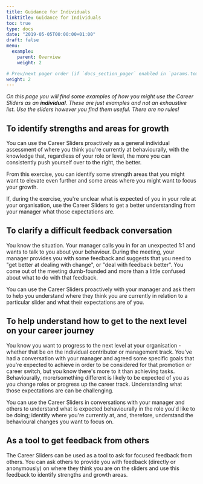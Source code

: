 ```yaml
---
title: Guidance for Individuals
linktitle: Guidance for Individuals
toc: true
type: docs
date: "2019-05-05T00:00:00+01:00"
draft: false
menu:
  example:
    parent: Overview
    weight: 2

# Prev/next pager order (if `docs_section_pager` enabled in `params.toml`)
weight: 2
---
```


_On this page you will find some examples of how you might use the Career Sliders as an **individual**. These are just examples and not an exhaustive list. Use the sliders however you find them useful. There are no rules!_

## To identify strengths and areas for growth

You can use the Career Sliders proactively as a general individual assessment of where you think you're currently at behaviourally, with the knowledge that, regardless of your role or level, the more you can consistently push yourself over to the right, the better.

From this exercise, you can identify some strength areas that you might want to elevate even further and some areas where you might want to focus your growth.

If, during the exercise, you're unclear what is expected of you in your role at your organisation, use the Career Sliders to get a better understanding from your manager what those expectations are.

## To clarify a difficult feedback conversation

You know the situation. Your manager calls you in for an unexpected 1:1 and wants to talk to you about your behaviour. During the meeting, your manager provides you with some feedback and suggests that you need to "get better at dealing with change", or "deal with feedback better". You come out of the meeting dumb-founded and more than a little confused about what to do with that feedback. 

You can use the Career Sliders proactively with your manager and ask them to help you understand where they think you are currently in relation to a particular slider and what their expectations are of you. 

## To help understand how to get to the next level on your career journey

You know you want to progress to the next level at your organisation - whether that be on the individual contributor or management track. You've had a conversation with your manager and agreed some specific goals that you're expected to achieve in order to be considered for that promotion or career switch, but you know there's more to it than achieving tasks. Behaviourally, more/something different is likely to be expected of you as you change roles or progress up the career track. Understanding what those expectations are can be challenging.

You can use the Career Sliders in conversations with your manager and others to understand what is expected behaviourally in the role you'd like to be doing; identify where you're currently at, and, therefore, understand the behavioural changes you want to focus on.

## As a tool to get feedback from others

The Career Sliders can be used as a tool to ask for focused feedback from others. You can ask others to provide you with feedback (directly or anonymously) on where they think you are on the sliders and use this feedback to identify strengths and growth areas.

